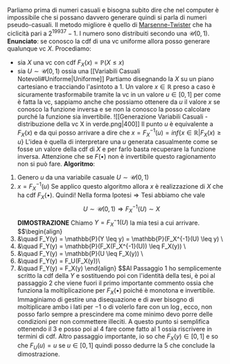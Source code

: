 Parliamo prima di numeri casuali e bisogna subito dire che nel computer è impossibile che si possano davvero generare quindi si parla di numeri pseudo-casuali. Il metodo migliore è quello di [Marsenne-Twister](https://en.wikipedia.org/wiki/Mersenne_Twister) che ha ciclicità pari a $2^{19937}-1$. I numero sono distribuiti secondo una $\mathcal{U}(0,1)$. 
**Enunciato**: se conosco la cdf di una vc uniforme allora posso generare qualunque vc $X$.
Procediamo:
+ sia $X$ una vc con cdf $F_X(x)=\mathbb{P}(X\le x)$ 
+ sia $U \sim \mathcal{U}(0,1)$ ossia una [[Variabili Casuali Notevoli#Uniforme|Uniforme]]
Partiamo disegnando la $X$ su un piano cartesiano e tracciando l'asintoto a $1$. Un valore $x\in \mathbb{R}$ preso a caso è sicuramente trasformabile tramite la vc in un valore $u \in [0,1]$ per come è fatta la vc, sappiamo anche che possiamo ottenere da $u$ il valore $x$ se conosco la funzione inversa e se non la conosco la posso calcolare purché la funzione sia invertibile.
![[Generazione Variabili Casuali - distribuzione della vc X in verde.png|400]]
Il punto $u$ è equivalente a $F_X(x)$ e da qui posso arrivare a dire che $x=F_X^{-1}(u)=inf\big\{ x\in \mathbb{R}| F_X(x) \geq u \big\}$
L'idea è quella di interpretare una $u$ generata casualmente come se fosse un valore della cdf di $X$ e per farlo basta recuperare la funzione inversa. Attenzione che se $F(\bullet)$ non è invertibile questo ragionamento non si può fare. 
**Algoritmo**:
1. Genero $u$ da una variabile casuale $U\sim \mathcal{U}(0,1)$
2. $x=F_X^{-1}(u)$
Se applico questo algoritmo allora $x$ è realizzazione di $X$ che ha cdf $F_X(\bullet)$.
Quindi! Nella forma $\text{Ipotesi} \Rightarrow \text{Tesi}$ abbiamo che vale $$U\sim \mathcal{U}(0,1) \Rightarrow F_X^{-1}(U) \sim X$$
**DIMOSTRAZIONE**
Chiamo $Y=F_X^-1{}(U)$ la mia tesi a cui arrivare. 
$$\begin{align}
1. &\quad F_Y(y) = \mathbb{P}(Y \leq y) = \mathbb{P}(F_X^{-1}(U) \leq y) \\
2. &\quad F_Y(y) = \mathbb{P}(F_X(F_X^{-1}(U)) \leq F_X(y)) \\
3. &\quad F_Y(y) = \mathbb{P}(U \leq F_X(y)) \\
4. &\quad F_Y(y) = F_U(F_X(y))\\
5. &\quad F_Y(y) = F_X(y)
\end{align}
$$Al Passaggio $1$ ho semplicemente scritto la cdf della $Y$ e sostituendo poi con l'identità della tesi, è poi al passaggio $2$ che viene fuori il primo importante commento ossia che funziona la moltiplicazione per $F_X(\bullet)$ poiché è monotona e invertibile. Immaginiamo di gestire una disequazione e di aver bisogno di moltiplicare ambo i lati per $-1$ o di volerlo fare con un $\log$, ecco, non posso farlo sempre a prescindere ma come minimo devo porre delle condizioni per non commettere illeciti. A questo punto si semplifica ottenendo il $3$ e posso poi al $4$ fare come fatto al $1$ ossia riscrivere in termini di cdf. Altro passaggio importante, io so che $F_X(y)\in [0,1]$ e so che $F_U(u) = u \text{ se } u\in[0,1]$ quindi posso dedurre la 5 che conclude la dimostrazione.   